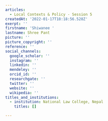 ```yaml
---
articles:
  - Local Contexts & Policy - Session 5
createdAt: '2022-01-17T18:18:56.528Z'
exerpt: ''
firstname: 'Shiwanee '
lastname: Shree Pant
picture: ''
picture_copyright: ''
reference: ''
social_channels:
  google_scholar: ''
  instagram: ''
  linkedin: ''
  mendeley: ''
  orcid_id: ''
  researchgate: ''
  twitter: ''
  website: ''
  wikipedia: ''
titles_and_institutions:
  - institution: National Law College, Nepal
    titles: []

---
```

